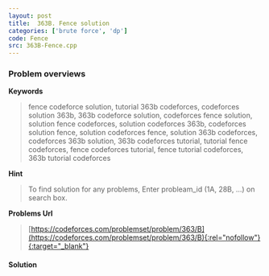 ```yaml
---
layout: post
title:  363B. Fence solution
categories: ['brute force', 'dp']
code: Fence
src: 363B-Fence.cpp
---
```

### **Problem overviews**

**Keywords**
> fence codeforce solution, tutorial 363b codeforces, codeforces solution 363b, 363b codeforce solution, codeforces fence solution, solution fence codeforces, solution codeforces 363b, codeforces solution fence, solution codeforces fence, solution 363b codeforces, codeforces 363b solution, 363b codeforces tutorial, tutorial fence codeforces, fence codeforces tutorial, fence tutorial codeforces, 363b tutorial codeforces

**Hint**
> To find solution for any problems, Enter probleam_id (1A, 28B, ...) on search box. 

**Problems Url**
> [https://codeforces.com/problemset/problem/363/B](https://codeforces.com/problemset/problem/363/B){:rel="nofollow"}{:target="_blank"}

#### **Solution**



